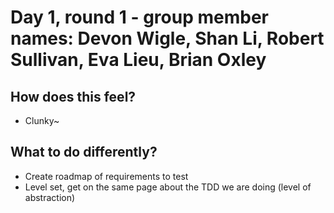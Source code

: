# Day 1, round 1 - group member names: Devon Wigle, Shan Li, Robert Sullivan, Eva Lieu, Brian Oxley

## How does this feel?

- Clunky~

## What to do differently?

- Create roadmap of requirements to test
- Level set, get on the same page about the TDD we are doing (level of abstraction)




